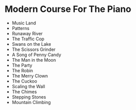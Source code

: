 # Modern Course For The Piano

- Music Land
- Patterns
- Runaway River
- The Traffic Cop
- Swans on the Lake
- The Scissors Grinder
- A Song of Penny Candy
- The Man in the Moon
- The Party
- The Robin
- The Merry Clown
- The Cuckoo
- Scaling the Wall
- The Chimes
- Stepping Stones
- Mountain Climbing
